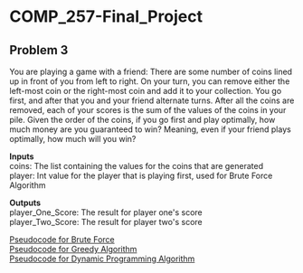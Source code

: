 # COMP_257-Final_Project

## Problem 3
You are playing a game with a friend: There are some number of coins lined up in front
of you from left to right. On your turn, you can remove either the left-most coin or the
right-most coin and add it to your collection. You go first, and after that you and your
friend alternate turns. After all the coins are removed, each of your scores is the sum of
the values of the coins in your pile. Given the order of the coins, if you go first and play
optimally, how much money are you guaranteed to win? Meaning, even if your friend
plays optimally, how much will you win?

**Inputs**      
coins: The list containing the values for the coins that are generated      
player: Int value for the player that is playing first, used for Brute Force Algorithm

**Outputs**     
player_One_Score: The result for player one's score     
player_Two_Score: The result for player two's score     

[Pseudocode for Brute Force](https://github.com/George-Upton4/COMP_257-Final_Project/blob/main/pseudocodes/Brute%20Force%20Pseudocode)    
[Pseudocode for Greedy Algorithm](https://github.com/George-Upton4/COMP_257-Final_Project/blob/main/pseudocodes/Greedy%20Algorithm%20Pseudocode)    
[Pseudocode for Dynamic Programming Algorithm](https://github.com/George-Upton4/COMP_257-Final_Project/blob/main/pseudocodes/Dynamic%20Programming%20Pseudocode)    
